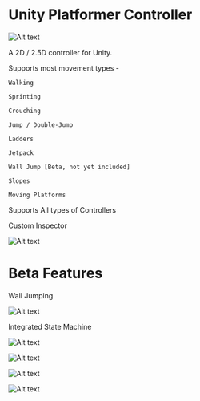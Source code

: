 # Unity Platformer Controller

![Alt text](https://i.imgur.com/33xsbag.jpg "Generated Road with Spline Gizmo")

A 2D / 2.5D controller for Unity. 

Supports most movement types - 

    Walking

    Sprinting

    Crouching

    Jump / Double-Jump

    Ladders

    Jetpack

    Wall Jump [Beta, not yet included]

    Slopes

    Moving Platforms


Supports All types of Controllers

Custom Inspector

![Alt text](https://image.prntscr.com/image/LCJXYKowT9GUwxBVbq7NqQ.png "Generated Road with Spline Gizmo")


# Beta Features

Wall Jumping

![Alt text](https://image.prntscr.com/image/CHXyDTwKQuCqIlFwX05NPw.png "Generated Road with Spline Gizmo")


Integrated State Machine

![Alt text](https://image.prntscr.com/image/He1l3_0fSLKFfiE_C72Jsg.png "Generated Road with Spline Gizmo")



![Alt text](https://i.imgur.com/IDf2Qlt.png "Ladders")

![Alt text](https://i.imgur.com/JHCVbTX.png "Generated Road with Spline Gizmo")

![Alt text](https://i.imgur.com/HPmfsIf.png "Ladders")



